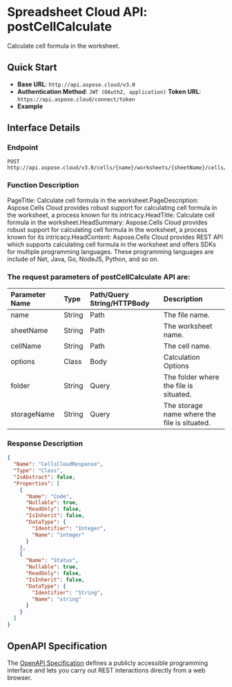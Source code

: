 
# **Spreadsheet Cloud API: postCellCalculate**

Calculate cell formula in the worksheet. 


## **Quick Start**

- **Base URL**: `http://api.aspose.cloud/v3.0`
- **Authentication Method**: `JWT (OAuth2, application)`  **Token URL**: `https://api.aspose.cloud/connect/token`
- **Example** 

## **Interface Details**

### **Endpoint** 

```
POST http://api.aspose.cloud/v3.0/cells/{name}/worksheets/{sheetName}/cells/{cellName}/calculate
```
### **Function Description**
PageTitle: Calculate cell formula in the worksheet.PageDescription: Aspose.Cells Cloud provides robust support for calculating cell formula in the worksheet, a process known for its intricacy.HeadTitle: Calculate cell formula in the worksheet.HeadSummary: Aspose.Cells Cloud provides robust support for calculating cell formula in the worksheet, a process known for its intricacy.HeadContent: Aspose.Cells Cloud provides REST API which supports calculating cell formula in the worksheet and offers SDKs for multiple programming languages. These programming languages are include of Net, Java, Go, NodeJS, Python, and so on.

### The request parameters of **postCellCalculate** API are: 

| Parameter Name | Type | Path/Query String/HTTPBody | Description | 
| :- | :- | :- |:- | 
|name|String|Path|The file name.|
|sheetName|String|Path|The worksheet name.|
|cellName|String|Path|The cell name.|
|options|Class|Body|Calculation Options|
|folder|String|Query|The folder where the file is situated.|
|storageName|String|Query|The storage name where the file is situated.|

### **Response Description**
```json
{
  "Name": "CellsCloudResponse",
  "Type": "Class",
  "IsAbstract": false,
  "Properties": [
    {
      "Name": "Code",
      "Nullable": true,
      "ReadOnly": false,
      "IsInherit": false,
      "DataType": {
        "Identifier": "Integer",
        "Name": "integer"
      }
    },
    {
      "Name": "Status",
      "Nullable": true,
      "ReadOnly": false,
      "IsInherit": false,
      "DataType": {
        "Identifier": "String",
        "Name": "string"
      }
    }
  ]
}
```


## OpenAPI Specification

The [OpenAPI Specification](https://reference.aspose.cloud/cells/#/CellsController/PostCellCalculate) defines a publicly accessible programming interface and lets you carry out REST interactions directly from a web browser.
